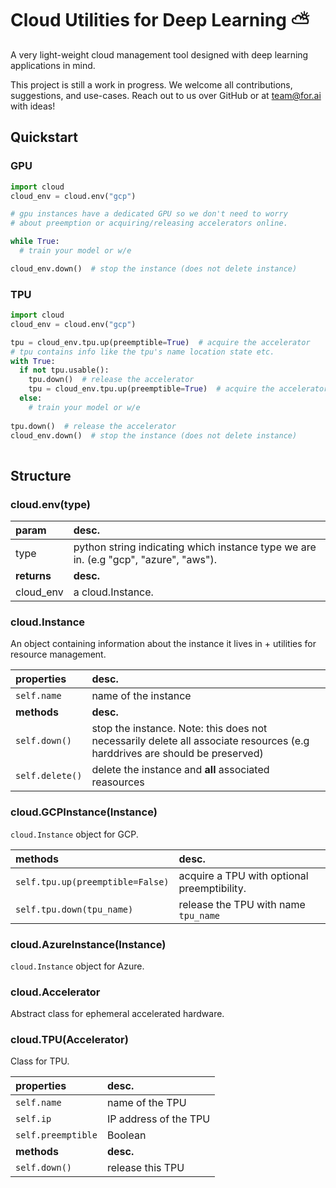 # Cloud Utilities for Deep Learning ⛅️

A very light-weight cloud management tool designed with deep learning applications in mind.

This project is still a work in progress. We welcome all contributions, suggestions, and use-cases. Reach out to us over GitHub or at team@for.ai with ideas!

## Quickstart

### GPU
```python
import cloud
cloud_env = cloud.env("gcp")

# gpu instances have a dedicated GPU so we don't need to worry
# about preemption or acquiring/releasing accelerators online.

while True:
  # train your model or w/e

cloud_env.down()  # stop the instance (does not delete instance)
```

### TPU
```python
import cloud
cloud_env = cloud.env("gcp")

tpu = cloud_env.tpu.up(preemptible=True)  # acquire the accelerator
# tpu contains info like the tpu's name location state etc.
with True:
  if not tpu.usable():
    tpu.down()  # release the accelerator
    tpu = cloud_env.tpu.up(preemptible=True)  # acquire the accelerator
  else:
    # train your model or w/e
    
tpu.down()  # release the accelerator
cloud_env.down()  # stop the instance (does not delete instance)
	  
```

## Structure

### cloud.env(type)

| param | desc. |
| :------- | :------- |
| type | python string indicating which instance type we are in. (e.g "gcp", "azure", "aws"). |
| **returns** | **desc.** |
| cloud_env | a cloud.Instance.  |

### cloud.Instance

An object containing information about the instance it lives in + utilities for resource management.

| properties | desc. |
| :------- | :------- |
| `self.name` | name of the instance |
| **methods** | **desc.** |
| `self.down()` | stop the instance. Note: this does not necessarily delete all associate resources (e.g harddrives are should be preserved) |
| `self.delete()` | delete the instance and **all** associated reasources |

### cloud.GCPInstance(Instance)

`cloud.Instance` object for GCP.

| methods | desc. |
| :------- | :------- |
| `self.tpu.up(preemptible=False)` | acquire a TPU with optional preemptibility. |
| `self.tpu.down(tpu_name)` | release the TPU with name `tpu_name` |


### cloud.AzureInstance(Instance)

`cloud.Instance` object for Azure.


### cloud.Accelerator

Abstract class for ephemeral accelerated hardware.

### cloud.TPU(Accelerator)

Class for TPU.

| properties | desc. |
| :------- | :------- |
| `self.name` | name of the TPU |
| `self.ip` | IP address of the TPU |
| `self.preemptible` | Boolean |
| **methods** | **desc.** |
| `self.down()` | release this TPU |


